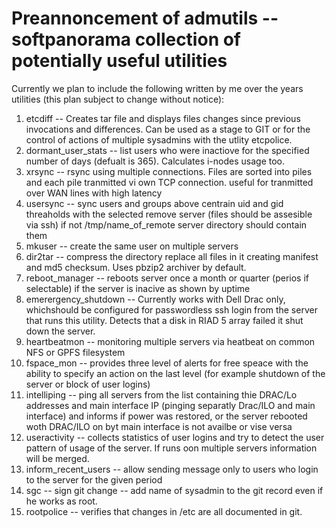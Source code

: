 # Preannoncement of admutils -- softpanorama collection of potentially useful utilities

Currently we plan to include the following written by me over the years utilities (this plan subject to change without notice):

1. etcdiff -- Creates tar file and  displays files changes since previous invocations and differences. Can be used as a stage to GIT or for the control of actions of multiple sysadmins with the utlity etcpolice.
1. dormant_user_stats -- list users who were inactiove for the specified number of days (defualt is 365). Calculates i-nodes usage too. 
1. xrsync -- rsync using multiple connections. Files are sorted into piles and  each pile tranmitted vi own TCP connection.
useful for tranmitted over WAN lines with high latency
1. usersync -- sync users and groups above centrain uid and gid threaholds with the selected remove server (files should be assesible via ssh)
if not /tmp/name_of_remote server directory should contain them 
1. mkuser -- create the same user on multiple servers
1. dir2tar -- compress the directory replace all files in it creating manifest and md5 checksum. Uses pbzip2 archiver by default. 
1. reboot_manager -- reboots server once a month or quarter (perios if selectable) if the server is inacive as shown by uptime
1. emerergency_shutdown -- Currently works with Dell Drac only, whichshould be configured for passwordless ssh login from the server that runs this utility.  Detects that a disk    in RIAD 5 array failed it shut down the server.
1. heartbeatmon -- monitoring multiple servers via heatbeat on common NFS or GPFS filesystem 
1. fspace_mon -- provides three level of alerts for free speace with the ability to specify an action on the last level (for example shutdown of the server or block of user logins) 
1. intelliping -- ping all servers from the list containing thie DRAC/Lo addresses and main interface IP (pinging separatly Drac/ILO and main interface) and informs if power was restored, or the server rebooted woth DRAC/ILO on byt main interface is not availbe or vise versa 
1. useractivity -- collects statistics of user logins and try to detect the user pattern of usage of the server. If runs oon multiple servers information will be merged. 
1. inform_recent_users -- allow sending message only to users who login to the server for the given period
1. sgc -- sign git change -- add name of sysadmin to the git record even if he works as root. 
1. rootpolice -- verifies that changes in  /etc are all documented in git. 
